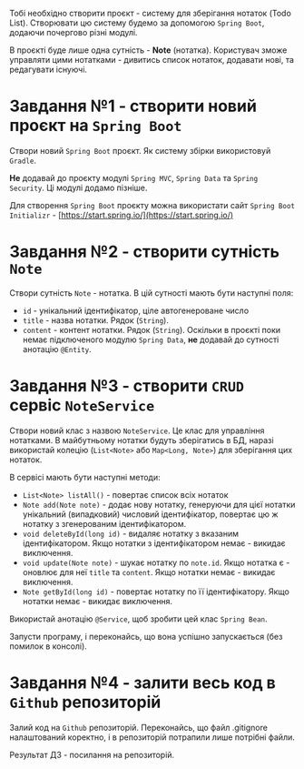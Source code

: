 Тобі необхідно створити проєкт - систему для зберігання нотаток (Todo List). Створювати цю систему будемо за допомогою `Spring Boot`, додаючи почергово різні модулі.

В проєкті буде лише одна сутність - **Note** (нотатка). Користувач зможе управляти цими нотатками - дивитись список нотаток, додавати нові, та редагувати існуючі.

# Завдання №1 - створити новий проєкт на `Spring Boot`

Створи новий `Spring Boot` проєкт. Як систему збірки використовуй `Gradle`.

**Не** додавай до проєкту модулі `Spring MVC`, `Spring Data` та `Spring Security`. Ці модулі додамо пізніше.

Для створення `Spring Boot` проєкту можна використати сайт `Spring Boot` `Initializr` - [https://start.spring.io/](https://start.spring.io/)

# Завдання №2 - створити сутність `Note`

Створи сутність `Note` - нотатка. В цій сутності мають бути наступні поля:

- `id` - унікальний ідентифікатор, ціле автогенероване число
- `title` - назва нотатки. Рядок (`String`).
- `content` - контент нотатки. Рядок (`String`).
Оскільки в проєкті поки немає підключеного модулю `Spring Data`, **не** додавай до сутності анотацію `@Entity`.

# Завдання №3 - створити `CRUD` сервіс `NoteService`

Створи новий клас з назвою `NoteService`. Це клас для управління нотатками. В майбутньому нотатки будуть зберігатись в БД, наразі використай колецію (`List<Note>` або `Map<Long, Note>`) для зберігання цих нотаток.

В сервісі мають бути наступні методи:

- `List<Note> listAll()` - повертає список всіх нотаток
- `Note add(Note note)` - додає нову нотатку, генеруючи для цієї нотатки унікальний (випадковий) числовий ідентифікатор, повертає цю ж нотатку з згенерованим ідентифікатором.
- `void deleteById(long id)` - видаляє нотатку з вказаним ідентифікатором. Якщо нотатки з ідентифікатором немає - викидає виключення.
- `void update(Note note)` - шукає нотатку по `note.id`. Якщо нотатка є - оновлює для неї `title` та `content`. Якщо нотатки немає - викидає виключення.
- `Note getById(long id)` - повертає нотатку по її ідентифікатору. Якщо нотатки немає - викидає виключення.

Використай анотацію `@Service`, щоб зробити цей клас `Spring Bean`.

Запусти програму, і переконайсь, що вона успішно запускається (без помилок в консолі).

# Завдання №4 - залити весь код в `Github` репозиторій

Залий код на `Github` репозиторій. Переконайсь, що файл .gitignore налаштований коректно, і в репозиторій потрапили лише потрібні файли.

Результат ДЗ - посилання на репозиторій.